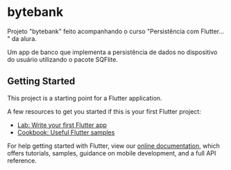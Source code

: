# bytebank

Projeto "bytebank" feito acompanhando o curso "Persistência com Flutter... " da alura.

Um app de banco que implementa a persistência de dados no dispositivo do usuário utilizando
o pacote SQFlite.

## Getting Started

This project is a starting point for a Flutter application.

A few resources to get you started if this is your first Flutter project:

- [Lab: Write your first Flutter app](https://flutter.dev/docs/get-started/codelab)
- [Cookbook: Useful Flutter samples](https://flutter.dev/docs/cookbook)

For help getting started with Flutter, view our
[online documentation](https://flutter.dev/docs), which offers tutorials,
samples, guidance on mobile development, and a full API reference.
